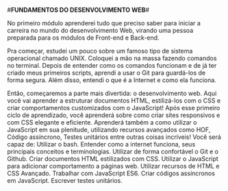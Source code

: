 #**FUNDAMENTOS DO DESENVOLVIMENTO WEB**#

No primeiro módulo aprenderei tudo que preciso saber para iniciar a carreira no mundo do desenvolvimento Web, virando uma pessoa preparada para os módulos de Front-end e Back-end.

Pra começar, estudei um pouco sobre um famoso tipo de sistema operacional chamado UNIX. Coloquei a mão na massa fazendo comandos no terminal.
Depois de entender como os comandos funcionam e de já ter criado meus primeiros scripts, aprendi a usar o Git para guardá-los de forma segura. Além disso, entendi o que é a Internet e como ela funciona.

Então, começaremos a parte mais divertida: o desenvolvimento web. Aqui você vai aprender a estruturar documentos HTML, estilizá-los com o CSS e criar comportamentos customizados com o JavaScript!
Após esse primeiro ciclo de aprendizado, você aprenderá sobre como criar sites responsivos e com CSS elegante e eficiente.
Aprenderá também a como utilizar o JavaScript em sua plenitude, utilizando recursos avançados como HOF, Código assíncrono, Testes unitários entre outras coisas incríveis!
Você será capaz de:
Utilizar o bash.
Entender como a internet funciona, seus principais conceitos e terminologias.
Utilizar de forma confortável o Git e o Github.
Criar documentos HTML estilizados com CSS.
Utilizar o JavaScript para adicionar comportamento a páginas web.
Utilizar recursos de HTML e CSS Avançado.
Trabalhar com JavaScript ES6.
Criar códigos assíncronos em JavaScript.
Escrever testes unitários.
